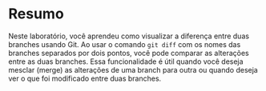 # Resumo

Neste laboratório, você aprendeu como visualizar a diferença entre duas branches usando Git. Ao usar o comando `git diff` com os nomes das branches separados por dois pontos, você pode comparar as alterações entre as duas branches. Essa funcionalidade é útil quando você deseja mesclar (merge) as alterações de uma branch para outra ou quando deseja ver o que foi modificado entre duas branches.
